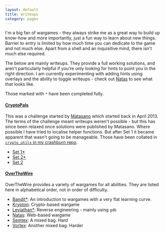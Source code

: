 ```yaml
---
layout: default
title: writeups
category: pages
---
```


I'm a big fan of wargames - they always strike me as a great way to build up know-how and more importantly, just a fun way to learn about new things. Barrier to entry is limited by how much time you can dedicate to the game and not much else. Apart from a shell and an inquisitive mind, there isn't much else required.

The below are mainly writeups. They provide a full working solutions, and aren't particularly helpful if you're only looking for hints to point you in the right direction. I am currently experimenting with adding hints using overlays and the ability to toggle writeups - check out [Natas](natas.html) to see what that looks like.

Those marked with `*` have been completed fully.

#### [CryptoPals](http://www.cryptopals.com/) ####

This was a challenge started by [Matasano](http://matasano.com/) which started back in April 2013. The terms of the challenge meant writeups weren't possible - but this has since been relaxed once solutions were published by Matasano. Where possible I have tried to localise helper functions. But after Set 1 it became apparent that wasn't going to be manageable. Those have been collated in [`crypto_utils` in my crashburn repo](https://github.com/axiomiety/crashburn/blob/master/crypto_utils.py).

   * [Set 1*](cryptopals1.html)
   * [Set 2*](cryptopals2.html)
   * [Set 2](cryptopals3.html)

#### [OverTheWire](http://www.overthewire.org/) ####

OverTheWire provides a variety of wargames for all abilities. They are listed here in alphabetical order, not in order of difficulty. 

   * [Bandit*](bandit.html): An introduction to wargames with a very flat learning curve.
   * [Krypton](krypton.html): Crypto-based wargame
   * [Leviathan*](leviathan.html): Reverse engineering - mainly using `gdb`
   * [Natas](natas.html): Web-based wargame
   * [Semtex](semtex.html): A mixed bag. Hard
   * [Vortex](vortex.html): Another mixed bag. Harder
